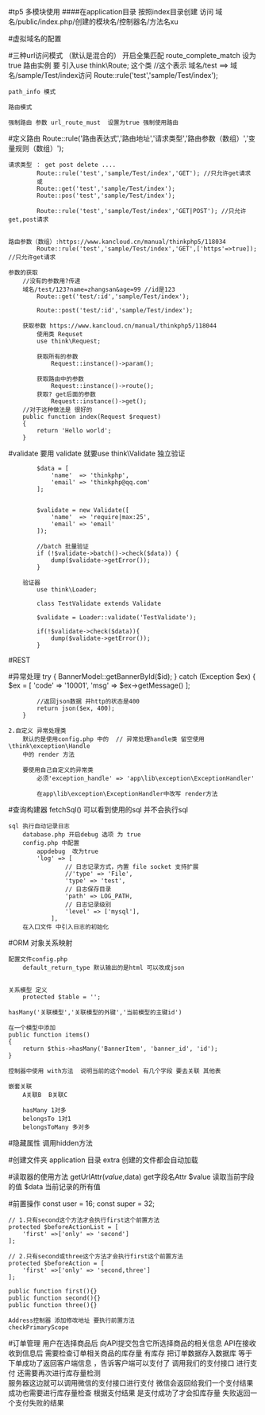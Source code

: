 #tp5 多模块使用
	####在application目录 按照index目录创建
		访问  域名/public/index.php/创建的模块名/控制器名/方法名xu

#虚拟域名的配置
	
#三种url访问模式 （默认是混合的）
    开启全集匹配
        route_complete_match 设为true
	路由实例 
	要 引入use think\Route; 这个类
	//这个表示 域名/test  ==> 域名/sample/Test/index访问
	Route::rule('test','sample/Test/index');


	path_info 模式

	路由模式 

	强制路由 参数	url_route_must  设置为true 强制使用路由

#定义路由
	Route::rule('路由表达式','路由地址','请求类型','路由参数（数组）','变量规则（数组）');
	
	请求类型 ： get post delete ....
			Route::rule('test','sample/Test/index','GET'); //只允许get请求
			或
			Route::get('test','sample/Test/index');
			Route::pos('test','sample/Test/index');

			Route::rule('test','sample/Test/index','GET|POST'); //只允许get,post请求


	路由参数（数组）:https://www.kancloud.cn/manual/thinkphp5/118034
			Route::rule('test','sample/Test/index','GET',['https'=>true]); //只允许get请求

	参数的获取
		//没有的参数用?传递
		域名/test/123?name=zhangsan&age=99 //id是123
			Route::get('test/:id','sample/Test/index');

			Route::post('test/:id','sample/Test/index');

		获取参数 https://www.kancloud.cn/manual/thinkphp5/118044
			使用类 Requset
			use think\Request;

			获取所有的参数
				Request::instance()->param();

			获取路由中的参数
				Request::instance()->route();
			获取? get后面的参数
				Request::instance()->get();	
		//对于这种做法是 很好的
		public function index(Request $request)
    	{
        	return 'Hello world';
    	}
#validate
		要用 validate 就要use think\Validate
		独立验证

			$data = [
			    'name'  => 'thinkphp',
			    'email' => 'thinkphp@qq.com'
			];

			
			$validate = new Validate([
			    'name'  => 'require|max:25',
			    'email' => 'email'
			]);

			//batch 批量验证
			if (!$validate->batch()->check($data)) {
			    dump($validate->getError());
			}

		验证器
			use think\Loader;

			class TestValidate extends Validate

			$validate = Loader::validate('TestValidate');

			if(!$validate->check($data)){
			    dump($validate->getError());
			}

#REST

#异常处理
        try {
            BannerModel::getBannerById($id);
        } catch (Exception $ex) {
            $ex = [
                'code' => '10001',
                'msg' => $ex->getMessage()
            ];

            //返回json数据 并http的状态是400
            return json($ex, 400);
        }

    2.自定义 异常处理类
        默认的是使用config.php 中的  // 异常处理handle类 留空使用 \think\exception\Handle
        中的 render 方法

        要使用自己自定义的异常类
            必须'exception_handle' => 'app\lib\exception\ExceptionHandler'

            在app\lib\exception\ExceptionHandler中改写 render方法

#查询构建器
    fetchSql() 可以看到使用的sql 并不会执行sql

    sql 执行自动记录日志
        database.php 开启debug 选项 为 true
        config.php 中配置
            appdebug  改为true
            'log' => [
                    // 日志记录方式，内置 file socket 支持扩展
                    //'type' => 'File',
                    'type' => 'test',
                    // 日志保存目录
                    'path' => LOG_PATH,
                    // 日志记录级别
                    'level' => ['mysql'],
                ],
        在入口文件 中引入日志的初始化
#ORM
    对象关系映射

    配置文件config.php
        default_return_type 默认输出的是html 可以改成json


	关系模型 定义
	    protected $table = '';

	hasMany('关联模型','关联模型的外键','当前模型的主键id')

	在一个模型中添加
	public function items()
    {
        return $this->hasMany('BannerItem', 'banner_id', 'id');
    }

    控制器中使用 with方法  说明当前的这个model 有几个字段 要去关联 其他表

    嵌套关联
        A关联B  B关联C

        hasMany 1对多
        belongsTo 1对1
        belongsToMany 多对多


#隐藏属性
    调用hidden方法


#创建文件夹 application 目录
    extra  创建的文件都会自动加载

#读取器的使用方法
    getUrlAttr($value,$data)  get字段名Attr
        $value  读取当前字段的值
        $data   当前记录的所有值
	
	
#前置操作 
    const user   = 16;
    const super   = 32;
    
    // 1.只有second这个方法才会执行first这个前置方法 
    protected $beforeActionList = [
        'first' =>['only' => 'second']
    ];
    
    // 2.只有second或three这个方法才会执行first这个前置方法 
    protected $beforeAction = [
        'first' =>['only' => 'second,three']
    ];
        
    public function first(){}
    public function second(){}
    public function three(){}
    
    Address控制器 添加修改地址 要执行前置方法
    checkPrimaryScope

#订单管理
  用户在选择商品后 向API提交包含它所选择商品的相关信息
  API在接收收到信息后 需要检查订单相关商品的库存量
  有库存 把订单数据存入数据库 等于下单成功了返回客户端信息 ，告诉客户端可以支付了
  调用我们的支付接口 进行支付
  还需要再次进行库存量检测  
  服务器这边就可以调用微信的支付接口进行支付
  微信会返回给我们一个支付结果 
  成功也需要进行库存量检查
  根据支付结果 是支付成功了才会扣库存量 失败返回一个支付失败的结果
  
  
  
  
  
  
  
  
  
  
  
  
  
  
  
  
  
  
  
  
  
  
  
  
  
  
  
  
  
  
  